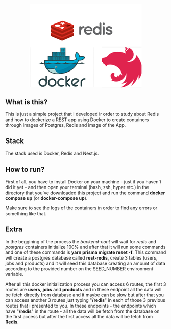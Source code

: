 <p align="center">
  <img src="./assets/rest-redis-logo.png" width="350">
</p>

## What is this?

This is just a simple project that I developed ir order to study about Redis and how to dockerize a REST app using Docker to create containers through images of Postgres, Redis and image of the App.

## Stack

The stack used is Docker, Redis and Nest.js.

## How to run?

First of all, you have to install Docker on your machine - just if you haven't did it yet - and then open your terminal (bash, zsh, hyper etc.) in the directory that you've downloaded this project and run the command **docker compose up** (or **docker-compose up**).

Make sure to see the logs of the containers in order to find any errors or something like that.

## Extra

In the beggining of the process the _backend-cont_ will wait for _redis_ and _postgres_ containers initialize 100% and after that it will run some commands and one of these commands is **yarn prisma migrate reset -f**. This command will create a postgres database called **rest-redis**, create 3 tables (users, jobs and products) and it will seed this database creating an amount of data according to the provided number on the SEED_NUMBER environment variable.

After all this docker initialization process you can access 6 routes, the first 3 routes are **users**, **jobs** and **products** and in these endpoint all the data will be fetch directly from database and it maybe can be slow but after that you can access another 3 routes just typing "**/redis**" in each of those 3 previous routes that i presented to you. In these endpoints - the endpoints which have "**/redis**" in the route - all the data will be fetch from the database on the first access but after the first access all the data will be fetch from **Redis**.
